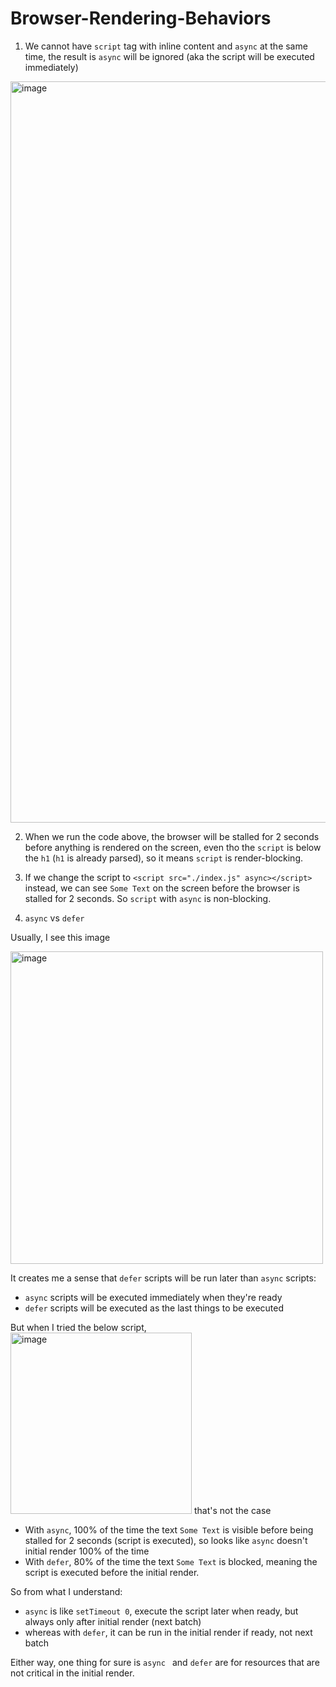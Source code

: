 # Browser-Rendering-Behaviors

1. We cannot have `script` tag with inline content and `async` at the same time, the result is `async` will be ignored (aka the script will be executed immediately)
<img width="1186" alt="image" src="https://github.com/loia5tqd001/Browser-Rendering-Behaviors/assets/31364664/20fb58ea-cb78-4b62-a705-6490a66bb61d">

2. When we run the code above, the browser will be stalled for 2 seconds before anything is rendered on the screen, even tho the `script` is below the `h1` (`h1` is already parsed), so it means `script` is render-blocking.

3. If we change the script to `<script src="./index.js" async></script>` instead, we can see `Some Text` on the screen before the browser is stalled for 2 seconds. So `script` with `async` is non-blocking.

4. `async` vs `defer`

Usually, I see this image

<img width="500" alt="image" src="https://github.com/loia5tqd001/Browser-Rendering-Behaviors/assets/31364664/de4ea8c6-b921-41c2-85e6-250df4fa870f">

It creates me a sense that `defer` scripts will be run later than `async` scripts:
- `async` scripts will be executed immediately when they're ready
- `defer` scripts will be executed as the last things to be executed

But when I tried the below script, <img width="290" alt="image" src="https://github.com/loia5tqd001/Browser-Rendering-Behaviors/assets/31364664/5750ab67-df65-4456-aa3f-c901f65c7550">
that's not the case

- With `async`, 100% of the time the text `Some Text` is visible before being stalled for 2 seconds (script is executed), so looks like `async` doesn't initial render 100% of the time
- With `defer`, 80% of the time the text `Some Text` is blocked, meaning the script is executed before the initial render.

So from what I understand:
- `async` is like `setTimeout 0`, execute the script later when ready, but always only after initial render (next batch)
- whereas with `defer`, it can be run in the initial render if ready, not next batch

Either way, one thing for sure is `async ` and `defer` are for resources that are not critical in the initial render.

